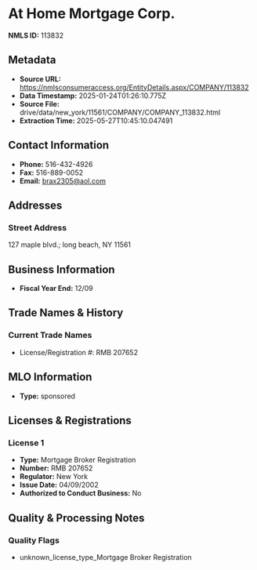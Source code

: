 # At Home Mortgage Corp.

**NMLS ID:** 113832

## Metadata
- **Source URL:** https://nmlsconsumeraccess.org/EntityDetails.aspx/COMPANY/113832
- **Data Timestamp:** 2025-01-24T01:26:10.775Z
- **Source File:** drive/data/new_york/11561/COMPANY/COMPANY_113832.html
- **Extraction Time:** 2025-05-27T10:45:10.047491

## Contact Information
- **Phone:** 516-432-4926
- **Fax:** 516-889-0052
- **Email:** brax2305@aol.com

## Addresses
### Street Address
127 maple blvd.; long beach, NY 11561

## Business Information
- **Fiscal Year End:** 12/09

## Trade Names & History
### Current Trade Names
- License/Registration #: RMB 207652

## MLO Information
- **Type:** sponsored

## Licenses & Registrations

### License 1
- **Type:** Mortgage Broker Registration
- **Number:** RMB 207652
- **Regulator:** New York
- **Issue Date:** 04/09/2002
- **Authorized to Conduct Business:** No

## Quality & Processing Notes
### Quality Flags
- unknown_license_type_Mortgage Broker Registration
